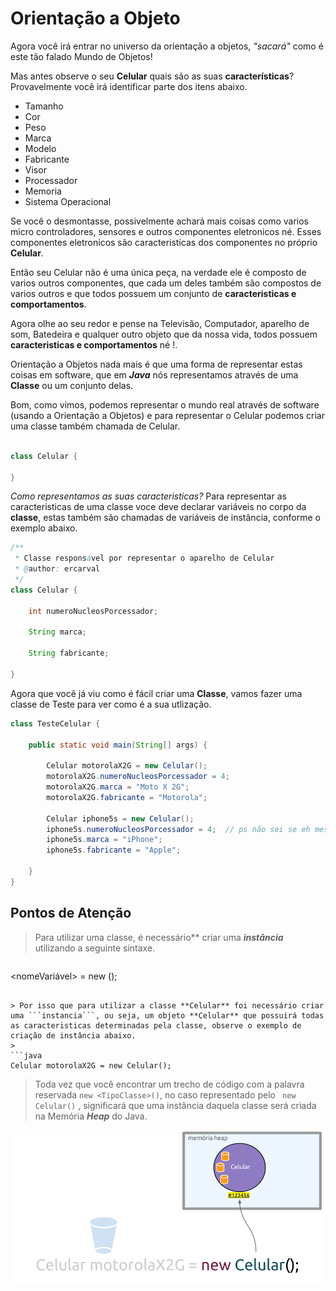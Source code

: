 # Orientação a Objeto

Agora você irá entrar no universo da orientação a objetos, *"sacará"* como é este tão falado Mundo de Objetos!

Mas antes observe o seu **Celular** quais são as suas **características**? Provavelmente você irá identificar parte dos itens abaixo.

* Tamanho
* Cor
* Peso
* Marca
* Modelo
* Fabricante
* Visor
* Processador
* Memoria
* Sistema Operacional

Se você o desmontasse, possivelmente achará mais coisas como varios micro controladores, sensores e outros componentes eletronicos né. Esses componentes eletronicos são caracteristicas dos componentes no próprio **Celular**.

Então seu Celular não é uma única peça, na verdade ele é composto de varios outros componentes, que cada um deles também são compostos de varios outros e que todos possuem um conjunto de **caracteristicas e comportamentos**.

Agora olhe ao seu redor e pense na Televisão, Computador, aparelho de som, Batedeira e qualquer outro objeto que da nossa vida, todos possuem **caracteristicas e comportamentos** né !.

Orientação a Objetos nada mais é que uma forma de representar estas coisas em software, que em ***Java*** nós representamos através de uma **Classe** ou um conjunto delas.

Bom, como vimos, podemos representar o mundo real através de software (usando a Orientação a Objetos) e para representar o Celular podemos criar uma classe também chamada de Celular.

```java

class Celular {

}

```

*Como representamos as suas caracteristicas?*
Para representar as caracteristicas de uma classe voce deve declarar variáveis no corpo da **classe**, estas também são chamadas de variáveis de instância, conforme o exemplo abaixo.

```java
/**
 * Classe responsável por representar o aparelho de Celular
 * @author: ercarval
 */
class Celular {

    int numeroNucleosPorcessador;

    String marca;

    String fabricante;

}

```

Agora que você já viu como é fácil criar uma **Classe**, vamos fazer uma classe de Teste para ver como é a sua utlização.


```java
class TesteCelular {

    public static void main(String[] args) {

        Celular motorolaX2G = new Celular();
        motorolaX2G.numeroNucleosPorcessador = 4;
        motorolaX2G.marca = "Moto X 2G";
        motorolaX2G.fabricante = "Motorola";

        Celular iphone5s = new Celular();
        iphone5s.numeroNucleosPorcessador = 4;  // ps não sei se eh mesmo
        iphone5s.marca = "iPhone";
        iphone5s.fabricante = "Apple";

    }
}

```
## Pontos de Atenção

> Para utilizar uma classe, é necessário\*\* criar uma ***instância*** utilizando a seguinte sintaxe.

> ```java
   <TipoClasse> <nomeVariável> = new <TipoClasse> ();
  ```

> Por isso que para utilizar a classe **Celular** foi necessário criar uma ```instancia```, ou seja, um objeto **Celular** que possuirá todas as caracteristicas determinadas pela classe, observe o exemplo de criação de instância abaixo.
>
```java
Celular motorolaX2G = new Celular();
```
> Toda vez que você encontrar um trecho de código com a palavra reservada ```new <TipoClasse>()```, no caso representado pelo ``` new Celular()``` , significará que uma instância daquela classe será criada na Memória ***Heap*** do Java.  

![Objeto na Heap](../img/introducao-oo/newTipo-Heap.png)

